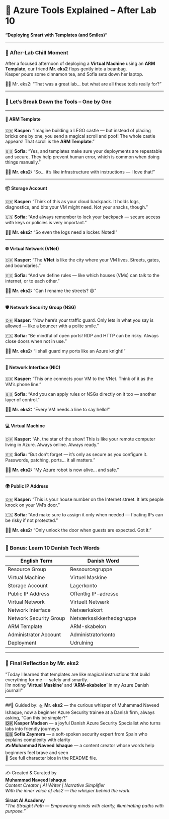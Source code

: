 # 🌟 Azure Tools Explained – After Lab 10  
**“Deploying Smart with Templates (and Smiles)”**

---

### 💬 After-Lab Chill Moment

After a focused afternoon of deploying a **Virtual Machine** using an **ARM Template**, our friend **Mr. eks2** flops gently into a beanbag.  
Kasper pours some cinnamon tea, and Sofia sets down her laptop.

🧑‍🚀 Mr. eks2: “That was a great lab... but what are all these tools really for?”

---

### 🔧 Let’s Break Down the Tools – One by One

---

#### 🧱 **ARM Template**

🇩🇰 **Kasper:** “Imagine building a LEGO castle — but instead of placing bricks one by one, you send a magical scroll and poof! The whole castle appears! That scroll is the **ARM Template**.”

🇪🇸 **Sofia:** “Yes, and templates make sure your deployments are repeatable and secure. They help prevent human error, which is common when doing things manually.”

🧑‍🚀 **Mr. eks2:** “So... it’s like infrastructure with instructions — I love that!”

---

#### 📦 **Storage Account**

🇩🇰 **Kasper:** “Think of this as your cloud backpack. It holds logs, diagnostics, and bits your VM might need. Not your snacks, though.”

🇪🇸 **Sofia:** “And always remember to lock your backpack — secure access with keys or policies is very important.”

🧑‍🚀 **Mr. eks2:** “So even the logs need a locker. Noted!”

---

#### 🌐 **Virtual Network (VNet)**

🇩🇰 **Kasper:** “The **VNet** is like the city where your VM lives. Streets, gates, and boundaries.”

🇪🇸 **Sofia:** “And we define rules — like which houses (VMs) can talk to the internet, or to each other.”

🧑‍🚀 **Mr. eks2:** “Can I rename the streets? 😄”

---

#### 🛡️ **Network Security Group (NSG)**

🇩🇰 **Kasper:** “Now here’s your traffic guard. Only lets in what you say is allowed — like a bouncer with a polite smile.”

🇪🇸 **Sofia:** “Be mindful of open ports! RDP and HTTP can be risky. Always close doors when not in use.”

🧑‍🚀 **Mr. eks2:** “I shall guard my ports like an Azure knight!”

---

#### 📎 **Network Interface (NIC)**

🇩🇰 **Kasper:** “This one connects your VM to the VNet. Think of it as the VM’s phone line.”

🇪🇸 **Sofia:** “And you can apply rules or NSGs directly on it too — another layer of control.”

🧑‍🚀 **Mr. eks2:** “Every VM needs a line to say hello!”

---

#### 💻 **Virtual Machine**

🇩🇰 **Kasper:** “Ah, the star of the show! This is like your remote computer living in Azure. Always online. Always ready.”

🇪🇸 **Sofia:** “But don’t forget — it’s only as secure as you configure it. Passwords, patching, ports... it all matters.”

🧑‍🚀 **Mr. eks2:** “My Azure robot is now alive... and safe.”

---

#### 🌍 **Public IP Address**

🇩🇰 **Kasper:** “This is your house number on the Internet street. It lets people knock on your VM’s door.”

🇪🇸 **Sofia:** “And make sure to assign it only when needed — floating IPs can be risky if not protected.”

🧑‍🚀 **Mr. eks2:** “Only unlock the door when guests are expected. Got it.”

---

### 📘 Bonus: Learn 10 Danish Tech Words

| English Term          | Danish Word           |
|-----------------------|-----------------------|
| Resource Group        | Ressourcegruppe       |
| Virtual Machine       | Virtuel Maskine       |
| Storage Account       | Lagerkonto            |
| Public IP Address     | Offentlig IP-adresse  |
| Virtual Network       | Virtuelt Netværk      |
| Network Interface     | Netværkskort          |
| Network Security Group| Netværkssikkerhedsgruppe |
| ARM Template          | ARM-skabelon          |
| Administrator Account | Administratorkonto    |
| Deployment            | Udrulning             |

---

### 🧠 Final Reflection by Mr. eks2

"Today I learned that templates are like magical instructions that build everything for me — safely and smartly.  
I’m noting ‘**Virtuel Maskine**’ and ‘**ARM-skabelon**’ in my Azure Danish journal!"

---

##🧾 Guided by:
🛸 **Mr. eks2** — the curious whisper of Muhammad Naveed Ishaque, now a beginner Azure Security trainee at a Danish firm, always asking, “Can this be simpler?”  
**🇩🇰 Kasper Madsen** — a joyful Danish Azure Security Specialist who turns labs into friendly journeys  
**🇪🇸 Sofia Zaymera** — a soft-spoken security expert from Spain who explains complexity with clarity  
**✍️ Muhammad Naveed Ishaque** — a content creator whose words help beginners feel brave and seen  
🔎 See full character bios in the README file.

---

✍️ Created & Curated by  
**Muhammad Naveed Ishaque**  
_Content Creator | AI Writer | Narrative Simplifier_  
_With the inner voice of eks2 — the whisper behind the work._  

**Siraat AI Academy**  
_“The Straight Path — Empowering minds with clarity, illuminating paths with purpose.”_
